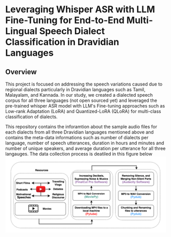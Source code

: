 # Leveraging Whisper ASR with LLM Fine-Tuning for End-to-End Multi-Lingual Speech Dialect Classification in Dravidian Languages

## Overview
This project is focused on addressing the speech variations caused due to regional dialects particularly in Dravidian languages such as Tamil, Malayalam, and Kannada. In our study, we created a dialected speech corpus for all three languages (not open sourced yet) and leveraged the pre-trained whisper ASR model with LLM's Fine-tuning approaches such as Low-rank Adaptation (LoRA) and Quantized-LoRA (QLoRA) for multi-class classification of dialects.

This repository contains the inforamtion about the sample audio files for each dialects from all three Dravidian languages mentioned above and contains the meta-data informations such as number of dialects per language, number of speech utterances, duration in hours and minutes and number of unique speakers, and average duration per utterance for all three langauges. The data collection process is deatiled in this figure below ![](https://raw.githubusercontent.com/Dialect-ICASSP/Dialects/main/DataCreation-Flow.png) 
